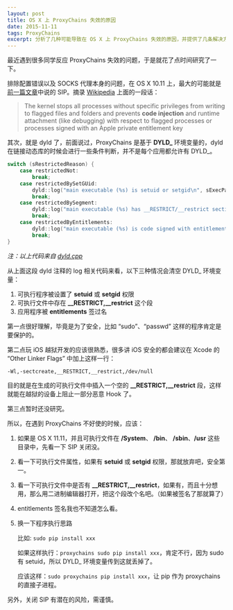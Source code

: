 ```yaml
---
layout: post
title: OS X 上 ProxyChains 失效的原因
date: 2015-11-11
tags: ProxyChains
excerpt: 分析了几种可能导致在 OS X 上 ProxyChains 失效的原因，并提供了几条解决方案。
---
```



最近遇到很多同学反应 ProxyChains 失效的问题，于是就花了点时间研究了一下。

排除配置错误以及 SOCKS 代理本身的问题，在 OS X 10.11 上，最大的可能就是[前一篇文章](proxychains.html)中说的 SIP。摘录 [Wikipedia](https://en.wikipedia.org/wiki/System_Integrity_Protection) 上面的一段话：

> The kernel stops all processes without specific privileges from writing to flagged files and folders and prevents **code injection** and runtime attachment (like debugging) with respect to flagged processes or processes signed with an Apple private entitlement key

其次，就是 dyld 了，前面说过，ProxyChains 是基于 **DYLD\_** 环境变量的，dyld 在链接动态库的时候会进行一些条件判断，并不是每个应用都允许有 DYLD\_。

``` c
switch (sRestrictedReason) {
    case restrictedNot:
        break;
    case restrictedBySetGUid:
        dyld::log("main executable (%s) is setuid or setgid\n", sExecPath);
        break;
    case restrictedBySegment:
        dyld::log("main executable (%s) has __RESTRICT/__restrict section\n", sExecPath);
        break;
    case restrictedByEntitlements:
        dyld::log("main executable (%s) is code signed with entitlements\n", sExecPath);
        break;
}
```

*注：以上代码来自 [dyld.cpp](http://www.opensource.apple.com/source/dyld/dyld-353.2.3/src/dyld.cpp)*

从上面这段 dyld 注释的 log 相关代码来看，以下三种情况会清空 DYLD\_ 环境变量：

1. 可执行程序被设置了 **setuid** 或 **setgid** 权限
2. 可执行文件中存在 **\_\_RESTRICT,\_\_restrict** 这个段
3. 应用程序被 **entitlements** 签过名

第一点很好理解，毕竟是为了安全，比如 “sudo”、“passwd” 这样的程序肯定是要保护的。

第二点玩 iOS 越狱开发的应该很熟悉，很多讲 iOS 安全的都会建议在 Xcode 的 “Other Linker Flags” 中加上这样一行：

`-Wl,-sectcreate,__RESTRICT,__restrict,/dev/null`

目的就是在生成的可执行文件中插入一个空的  **\_\_RESTRICT,\_\_restrict** 段，这样就能在越狱的设备上阻止一部分恶意 Hook 了。

第三点暂时还没研究。

所以，在遇到 ProxyChains 不好使的时候，应该：

1. 如果是 OS X 11.11，并且可执行文件在 **/System**、 **/bin**、 **/sbin**、**/usr** 这些目录中，先看一下 SIP 关闭没。
   
2. 看一下可执行文件属性，如果有 **setuid** 或 **setgid** 权限，那就放弃吧，安全第一。
   
3. 看一下可执行文件中是否有 **\_\_RESTRICT,\_\_restrict**，如果有，而且十分想用，那么用二进制编辑器打开，把这个段改个名吧。（如果被签名了那就算了）
   
4. entitlements 签名我也不知道怎么看。
   
5. 换一下程序执行思路
   
    比如: `sudo pip install xxx`
   
    如果这样执行：`proxychains sudo pip install xxx`，肯定不行，因为 sudo 有 setuid，所以 DYLD\_ 环境变量传到这就丢掉了。
   
    应该这样：`sudo proxychains pip install xxx`，让 pip 作为 proxychains 的直接子进程。

另外，关闭 SIP 有潜在的风险，需谨慎。